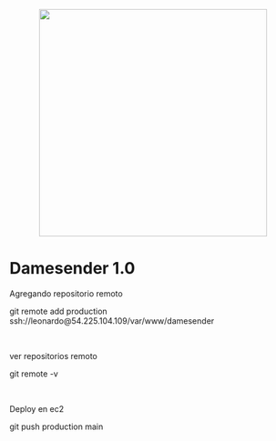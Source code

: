 <p align="center"><a href="https://laravel.com" target="_blank"><img src="https://raw.githubusercontent.com/laravel/art/master/logo-lockup/5%20SVG/2%20CMYK/1%20Full%20Color/laravel-logolockup-cmyk-red.svg" width="400"></a></p>

<h1> Damesender 1.0</h1>

<p>Agregando repositorio remoto</p>
<p>git remote add production ssh://leonardo@54.225.104.109/var/www/damesender</p>
<br>
<p>ver repositorios remoto</p>
<p>git remote -v</p>
<br>
<p>Deploy en ec2</p>
<p>git push production main</p>
